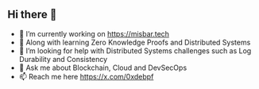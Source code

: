 ## Hi there 👋

- 🔭 I’m currently working on https://misbar.tech
- 🌱 Along with learning Zero Knowledge Proofs and Distributed Systems
- 🤔 I’m looking for help with Distributed Systems challenges such as Log Durability and Consistency
- 💬 Ask me about Blockchain, Cloud and DevSecOps
- 📫 Reach me here https://x.com/0xdebpf
